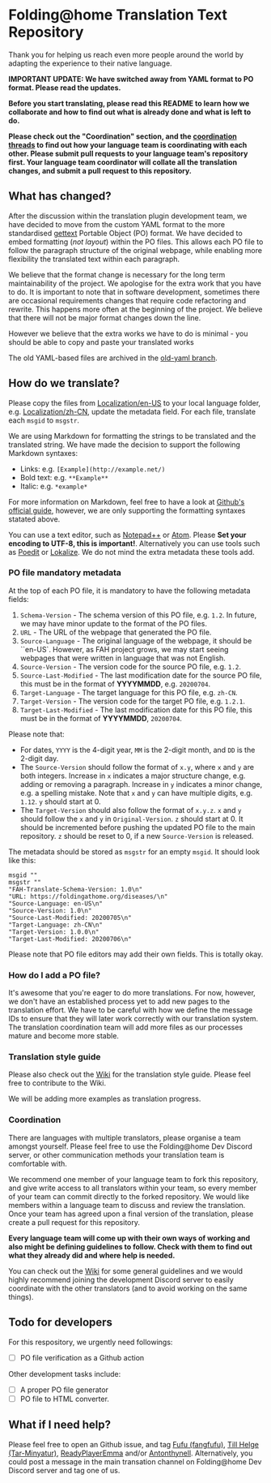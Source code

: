 # Folding@home Translation Text Repository

Thank you for helping us reach even more people around the world by adapting the
experience to their native language.

**IMPORTANT UPDATE: We have switched away from YAML format to PO format. Please
read the updates.**

**Before you start translating, please read this README to learn how we
collaborate and how to find out what is already done and what is left to do.**

**Please check out the "Coordination" section, and the
[coordination threads](https://github.com/FoldingCommunity/Translate/labels/coordination-thread) 
to find out how your language team is coordinating with each other. Please
submit pull requests to your language team's repository first. Your language
team coordinator will collate all the translation changes, and submit a pull 
request to this repository.**

## What has changed?
After the discussion within the translation plugin development team, we have 
decided to move from the custom YAML format to the more standardised 
[gettext](https://en.wikipedia.org/wiki/Gettext) Portable Object (PO) format. 
We have decided to embed formatting (*not layout*) within the PO files. This
allows each PO file to follow the paragraph structure of the original webpage, 
while enabling more flexibility the translated text within each paragraph. 

We believe that the format change is necessary for the long term maintainability
of the project. We apologise for the extra work that you have to do. It is
important to note that in software development, sometimes there are occasional 
requirements changes that require code refactoring and rewrite. This happens 
more often at the beginning of the project. We believe that there will not be
major format changes down the line.

However we believe that the extra works we have to do is minimal - you should be
able to copy and paste your translated works

The old YAML-based files are archived in the 
[old-yaml branch](https://github.com/FoldingCommunity/Translate/tree/old-yaml).

## How do we translate? 
Please copy the files from [Localization/en-US](Localization/en-US) to your
local language folder, e.g. [Localization/zh-CN](Localization/zh-CN), update
the metadata field.  For each file, translate each ``msgid`` to ``msgstr``. 

We are using Markdown for formatting the strings to be translated and the 
translated string. We have made the decision to support the following Markdown
syntaxes: 

 - Links: e.g. ``[Example](http://example.net/)``
 - Bold text: e.g. ``**Example**``
 - Italic: e.g. ``*example*``

For more information on Markdown, feel free to have a look at 
[Github's official guide](https://guides.github.com/features/mastering-markdown/),
 however, we are only supporting the formatting syntaxes statated above.

You can use a text editor, such as [Notepad++](https://notepad-plus-plus.org/) 
or [Atom](https://atom.io/). Please **Set your encoding to UTF-8, this is 
important!**. Alternatively you can use tools such as 
[Poedit](https://poedit.net/) or 
[Lokalize](https://kde.org/applications/en/office/org.kde.lokalize). We do not
mind the extra metadata these tools add. 

### PO file mandatory metadata
At the top of each PO file, it is mandatory to have the following metadata
fields:

 1. ``Schema-Version`` - The schema version of this PO file, e.g. ``1.2``.
 In future, we may have minor update to the format of the PO files.
 2. ``URL`` - The URL of the webpage that generated the PO file.
 3. ``Source-Language`` - The original language of the webpage, it should be
 ``en-US`. However, as FAH project grows, we may start seeing webpages that were
 written in language that was not English.
 4. ``Source-Version`` - The version code for the source PO file,
  e.g. ``1.2``.
 5. ``Source-Last-Modified`` - The last modification date for the source PO
 file, this must be  in the format of **YYYYMMDD**, e.g. ``20200704``.
 6. ``Target-Language`` - The target language for this PO file, e.g. ``zh-CN``.
 7. ``Target-Version`` - The version code for the target PO file,
 e.g. ``1.2.1``.
 8. ``Target-Last-Modified`` - The last modification date for this PO file, this
 must be in the format of **YYYYMMDD**, ``20200704``.

Please note that: 

 - For dates, ``YYYY`` is the 4-digit year, ``MM`` is the 2-digit month,
 and ``DD`` is the 2-digit day.
 - The ``Source-Version`` should follow the format of ``x.y``, where ``x`` and
 ``y`` are both integers. Increase in ``x`` indicates a major structure
 change, e.g. adding or removing a paragraph. Increase in ``y`` indicates a
  minor change, e.g. a spelling mistake. Note that ``x`` and ``y`` can have
  multiple digits, e.g. ``1.12``. ``y`` should start at 0.
 - The ``Target-Version`` should also follow the format of ``x.y.z``. ``x`` and
 ``y`` should follow the ``x`` and ``y`` in ``Original-Version``. ``z`` should
 start at 0. It should be incremented before pushing the updated PO file to the
 main repository. ``z`` should be reset to 0, if a new ``Source-Version`` is
 released.

The metadata should be stored as ``msgstr`` for an empty ``msgid``. It
should look like this:

    msgid ""
    msgstr ""
    "FAH-Translate-Schema-Version: 1.0\n"
    "URL: https://foldingathome.org/diseases/\n"
    "Source-Language: en-US\n"
    "Source-Version: 1.0\n"
    "Source-Last-Modified: 20200705\n"
    "Target-Language: zh-CN\n"
    "Target-Version: 1.0.0\n"
    "Target-Last-Modified: 20200706\n"

Please note that PO file editors may add their own fields. This is totally okay.

### How do I add a PO file?
It's awesome that you're eager to do more translations. For now, however, we don't have an established process yet to add new pages to the translation effort. We have to be careful with how we define the message IDs to ensure that they will later work correctly with our translation system. The translation coordination team will add more files as our processes mature and become more stable.

### Translation style guide
Please also check out the [Wiki](https://github.com/FoldingCommunity/Translate/wiki)
for the translation style guide. Please feel free to contribute to the Wiki. 

We will be adding more examples as translation progress. 

### Coordination
There are languages with multiple translators, please organise a team amongst
yourself. Please feel free to use the Folding@home Dev Discord server, or other
communication methods your translation team is comfortable with.

We recommend one member of your language team to fork this repository, and give
write access to all translators within your team, so every member of your team
can commit directly to the forked repository. We would like members within a
language team to discuss and review the translation. Once your team has agreed
upon a final version of the translation, please create a pull request for
this repository.

**Every language team will come up with their own ways of working and also might
be defining guidelines to follow. Check with them to find out what they already
did and where help is needed.**

You can check out the [Wiki](https://github.com/FoldingCommunity/Translate) for
some general guidelines and we would highly recommend joining the development
Discord server to easily coordinate with the other translators (and to avoid
working on the same things).

## Todo for developers
For this respository, we urgently need followings:

- [ ] PO file verification as a Github action

Other development tasks include: 
- [ ] A proper PO file generator
- [ ] PO file to HTML converter. 

## What if I need help? 
Please feel free to open an Github issue, and tag 
[Fufu (fangfufu)](https://github.com/fangfufu/), 
[Till Helge (Tar-Minyatur)](https://github.com/Tar-Minyatur),
[ReadyPlayerEmma](https://github.com/ReadyPlayerEmma)
and/or 
[Antonthynell](https://github.com/Antonthynell). Alternatively, you could
post a message in the main transation channel on Folding@home Dev Discord
server and tag one of us. 
